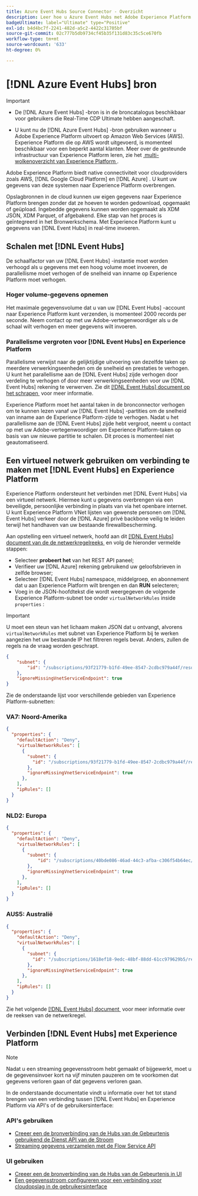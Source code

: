 ```yaml
---
title: Azure Event Hubs Source Connector - Overzicht
description: Leer hoe u Azure Event Hubs met Adobe Experience Platform kunt verbinden via API's of de gebruikersinterface.
badgeUltimate: label="Ultimate" type="Positive"
exl-id: b4d4bc7f-2241-482d-a5c2-4422c31705bf
source-git-commit: 02c777b5db9734cf45b35f131d83c35c5ce670fb
workflow-type: tm+mt
source-wordcount: '633'
ht-degree: 0%

---
```


# [!DNL Azure Event Hubs] bron

>[!IMPORTANT]
>
>* De [!DNL Azure Event Hubs] -bron is in de broncatalogus beschikbaar voor gebruikers die Real-Time CDP Ultimate hebben aangeschaft.
>
>* U kunt nu de [!DNL Azure Event Hubs] -bron gebruiken wanneer u Adobe Experience Platform uitvoert op Amazon Web Services (AWS). Experience Platform die op AWS wordt uitgevoerd, is momenteel beschikbaar voor een beperkt aantal klanten. Meer over de gesteunde infrastructuur van Experience Platform leren, zie het [&#x200B; multi-wolkenoverzicht van Experience Platform &#x200B;](../../../landing/multi-cloud.md).

Adobe Experience Platform biedt native connectiviteit voor cloudproviders zoals AWS, [!DNL Google Cloud Platform] en [!DNL Azure] . U kunt uw gegevens van deze systemen naar Experience Platform overbrengen.

Opslagbronnen in de cloud kunnen uw eigen gegevens naar Experience Platform brengen zonder dat ze hoeven te worden gedownload, opgemaakt of geüpload. Ingebedde gegevens kunnen worden opgemaakt als XDM JSON, XDM Parquet, of afgebakend. Elke stap van het proces is geïntegreerd in het Bronwerkschema. Met Experience Platform kunt u gegevens van [!DNL Event Hubs] in real-time invoeren.

## Schalen met [!DNL Event Hubs]

De schaalfactor van uw [!DNL Event Hubs] -instantie moet worden verhoogd als u gegevens met een hoog volume moet invoeren, de parallellisme moet verhogen of de snelheid van inname op Experience Platform moet verhogen.

### Hoger volume-gegevens opnemen

Het maximale gegevensvolume dat u van uw [!DNL Event Hubs] -account naar Experience Platform kunt verzenden, is momenteel 2000 records per seconde. Neem contact op met uw Adobe-vertegenwoordiger als u de schaal wilt verhogen en meer gegevens wilt invoeren.

### Parallelisme vergroten voor [!DNL Event Hubs] en Experience Platform

Parallelisme verwijst naar de gelijktijdige uitvoering van dezelfde taken op meerdere verwerkingseenheden om de snelheid en prestaties te verhogen. U kunt het parallellisme aan de [!DNL Event Hubs] zijde verhogen door verdeling te verhogen of door meer verwerkingseenheden voor uw [!DNL Event Hubs] rekening te verwerven. Zie dit [[!DNL Event Hubs]  document op het schrapen &#x200B;](https://docs.microsoft.com/en-us/azure/event-hubs/event-hubs-scalability) voor meer informatie.

Experience Platform moet het aantal taken in de bronconnector verhogen om te kunnen lezen vanaf uw [!DNL Event Hubs] -partities om de snelheid van inname aan de Experience Platform-zijde te verhogen. Nadat u het parallellisme aan de [!DNL Event Hubs] zijde hebt vergroot, neemt u contact op met uw Adobe-vertegenwoordiger om Experience Platform-taken op basis van uw nieuwe partitie te schalen. Dit proces is momenteel niet geautomatiseerd.

## Een virtueel netwerk gebruiken om verbinding te maken met [!DNL Event Hubs] en Experience Platform

Experience Platform ondersteunt het verbinden met [!DNL Event Hubs] via een virtueel netwerk. Hiermee kunt u gegevens overbrengen via een beveiligde, persoonlijke verbinding in plaats van via het openbare internet. U kunt Experience Platform VNet lijsten van gewenste personen om [!DNL Event Hubs] verkeer door de [!DNL Azure] privé backbone veilig te leiden terwijl het handhaven van uw bestaande firewallbescherming.

Aan opstelling een virtueel netwerk, hoofd aan dit [[!DNL Event Hubs]  document van de de netwerkregelreeks &#x200B;](https://learn.microsoft.com/en-us/azure/event-hubs/network-security) en volg de hieronder vermelde stappen:

* Selecteer **probeert het** van het REST API paneel;
* Verifieer uw [!DNL Azure] rekening gebruikend uw geloofsbrieven in zelfde browser;
* Selecteer [!DNL Event Hubs] namespace, middelgroep, en abonnement dat u aan Experience Platform wilt brengen en dan **RUN** selecteren;
* Voeg in de JSON-hoofdtekst die wordt weergegeven de volgende Experience Platform-subnet toe onder `virtualNetworkRules` inside `properties` :


>[!IMPORTANT]
>
>U moet een steun van het lichaam maken JSON dat u ontvangt, alvorens `virtualNetworkRules` met subnet van Experience Platform bij te werken aangezien het uw bestaande IP het filtreren regels bevat. Anders, zullen de regels na de vraag worden geschrapt.


```json
{
    "subnet": {
        "id": "/subscriptions/93f21779-b1fd-49ee-8547-2cdbc979a44f/resourceGroups/ethos_12_prod_va7_network/providers/Microsoft.Network/virtualNetworks/ethos_12_prod_va7_network_10_19_144_0_22/subnets/ethos_12_prod_va7_network_10_19_144_0_22"
    },
    "ignoreMissingVnetServiceEndpoint": true
}
```

Zie de onderstaande lijst voor verschillende gebieden van Experience Platform-subnetten:

### VA7: Noord-Amerika

```json
{
  "properties": {
    "defaultAction": "Deny",
    "virtualNetworkRules": [
      {
        "subnet": {
          "id": "/subscriptions/93f21779-b1fd-49ee-8547-2cdbc979a44f/resourceGroups/ethos_12_prod_va7_network/providers/Microsoft.Network/virtualNetworks/ethos_12_prod_va7_network_10_19_144_0_22/subnets/ethos_12_prod_va7_network_10_19_144_0_22"
        },
        "ignoreMissingVnetServiceEndpoint": true
      },
    ],
    "ipRules": []
  }
}
```

### NLD2: Europa

```json
{
  "properties": {
    "defaultAction": "Deny",
    "virtualNetworkRules": [
      {
        "subnet": {
            "id": "/subscriptions/40bde086-46ad-44c3-afba-c306f54b64ec/resourceGroups/ethos_12_prod_nld2_network/providers/Microsoft.Network/virtualNetworks/ethos_12_prod_nld2-vnet/subnets/ethos_12_prod_nld2_network_10_20_40_0_23"
        }, 
        "ignoreMissingVnetServiceEndpoint": true
      },
    ],
    "ipRules": []
  }
}
```

### AUS5: Australië

```json
{
  "properties": {
    "defaultAction": "Deny",
    "virtualNetworkRules": [
      {
        "subnet": {
          "id": "/subscriptions/1618ef18-9edc-48bf-88dd-61cc979629b5/resourceGroups/ethos_12_prod_aus5_network/providers/Microsoft.Network/virtualNetworks/ethos_12_prod_aus5-vnet/subnets/ethos_12_prod_aus5_network_10_21_116_0_22"
        },
        "ignoreMissingVnetServiceEndpoint": true
      },
    ],
    "ipRules": []
  }
}
```

Zie het volgende [[!DNL Event Hubs]  document &#x200B;](https://learn.microsoft.com/en-us/azure/event-hubs/network-security) voor meer informatie over de reeksen van de netwerkregel.

## Verbinden [!DNL Event Hubs] met Experience Platform

>[!NOTE]
>
>Nadat u een streaming gegevensstroom hebt gemaakt of bijgewerkt, moet u de gegevensinvoer kort na vijf minuten pauzeren om te voorkomen dat gegevens verloren gaan of dat gegevens verloren gaan.

In de onderstaande documentatie vindt u informatie over het tot stand brengen van een verbinding tussen [!DNL Event Hubs] en Experience Platform via API&#39;s of de gebruikersinterface:

### API&#39;s gebruiken

* [Creeer een de bronverbinding van de Hubs van de Gebeurtenis gebruikend de Dienst API van de Stroom](../../tutorials/api/create/cloud-storage/eventhub.md)
* [Streaming gegevens verzamelen met de Flow Service API](../../tutorials/api/collect/streaming.md)

### UI gebruiken

* [Creeer een de bronverbinding van de Hubs van de Gebeurtenis in UI](../../tutorials/ui/create/cloud-storage/eventhub.md)
* [Een gegevensstroom configureren voor een verbinding voor cloudopslag in de gebruikersinterface](../../tutorials/ui/dataflow/streaming/cloud-storage-streaming.md)

